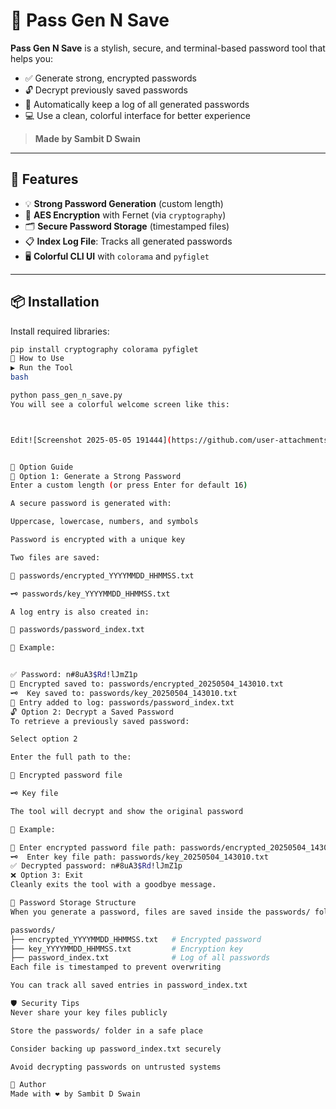 # 🔐 Pass Gen N Save

**Pass Gen N Save** is a stylish, secure, and terminal-based password tool that helps you:
- ✅ Generate strong, encrypted passwords
- 🔓 Decrypt previously saved passwords
- 🧾 Automatically keep a log of all generated passwords
- 💻 Use a clean, colorful interface for better experience

> **Made by Sambit D Swain**

---

## 🚀 Features

- 💡 **Strong Password Generation** (custom length)
- 🔐 **AES Encryption** with Fernet (via `cryptography`)
- 🗂️ **Secure Password Storage** (timestamped files)
- 📋 **Index Log File**: Tracks all generated passwords
- 🖥️ **Colorful CLI UI** with `colorama` and `pyfiglet`

---

## 📦 Installation

Install required libraries:

```bash
pip install cryptography colorama pyfiglet
🧭 How to Use
▶️ Run the Tool
bash

python pass_gen_n_save.py
You will see a colorful welcome screen like this:



Edit![Screenshot 2025-05-05 191444](https://github.com/user-attachments/assets/d37e9c78-d812-4c39-853f-8b636236b36e)


📘 Option Guide
🔐 Option 1: Generate a Strong Password
Enter a custom length (or press Enter for default 16)

A secure password is generated with:

Uppercase, lowercase, numbers, and symbols

Password is encrypted with a unique key

Two files are saved:

🔐 passwords/encrypted_YYYYMMDD_HHMMSS.txt

🗝️ passwords/key_YYYYMMDD_HHMMSS.txt

A log entry is also created in:

📒 passwords/password_index.txt

💬 Example:


✅ Password: n#8uA3$Rd!lJmZ1p
🔐 Encrypted saved to: passwords/encrypted_20250504_143010.txt
🗝️  Key saved to: passwords/key_20250504_143010.txt
📒 Entry added to log: passwords/password_index.txt
🔓 Option 2: Decrypt a Saved Password
To retrieve a previously saved password:

Select option 2

Enter the full path to the:

🔐 Encrypted password file

🗝️ Key file

The tool will decrypt and show the original password

💬 Example:

📄 Enter encrypted password file path: passwords/encrypted_20250504_143010.txt
🗝️  Enter key file path: passwords/key_20250504_143010.txt
✅ Decrypted password: n#8uA3$Rd!lJmZ1p
❌ Option 3: Exit
Cleanly exits the tool with a goodbye message.

📁 Password Storage Structure
When you generate a password, files are saved inside the passwords/ folder:

passwords/
├── encrypted_YYYYMMDD_HHMMSS.txt   # Encrypted password
├── key_YYYYMMDD_HHMMSS.txt         # Encryption key
├── password_index.txt              # Log of all passwords
Each file is timestamped to prevent overwriting

You can track all saved entries in password_index.txt

🛡️ Security Tips
Never share your key files publicly

Store the passwords/ folder in a safe place

Consider backing up password_index.txt securely

Avoid decrypting passwords on untrusted systems

👤 Author
Made with ❤️ by Sambit D Swain
